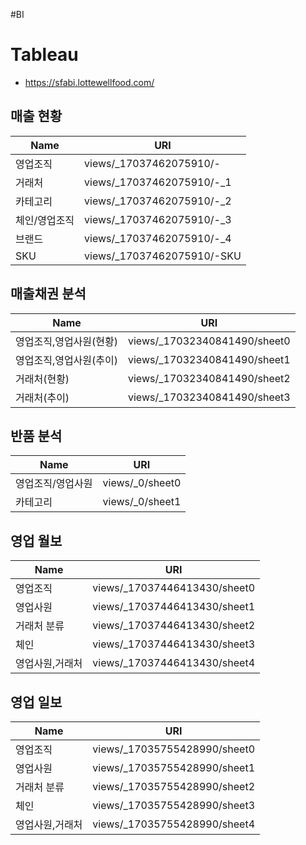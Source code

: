 #BI

# Tableau

- https://sfabi.lottewellfood.com/
## 매출 현황
| Name | URI |
| ---- | ---- |
| 영업조직 | views/_17037462075910/- |
| 거래처 | views/_17037462075910/-_1 |
| 카테고리 | views/_17037462075910/-_2 |
| 체인/영업조직 | views/_17037462075910/-_3 |
| 브랜드 | views/_17037462075910/-_4 |
| SKU | views/_17037462075910/-SKU |

## 매출채권 분석
| Name | URI |
| ---- | ---- |
| 영업조직,영업사원(현황) | views/_17032340841490/sheet0 |
| 영업조직,영업사원(추이) | views/_17032340841490/sheet1 |
| 거래처(현황) | views/_17032340841490/sheet2 |
| 거래처(추이) | views/_17032340841490/sheet3 |

## 반품 분석
| Name | URI |
| ---- | ---- |
| 영업조직/영업사원 | views/_0/sheet0 |
| 카테고리 | views/_0/sheet1 |

## 영업 월보
| Name | URI |
| ---- | ---- |
| 영업조직 | views/_17037446413430/sheet0 |
| 영업사원 | views/_17037446413430/sheet1 |
| 거래처 분류 | views/_17037446413430/sheet2 |
| 체인 | views/_17037446413430/sheet3 |
| 영업사원,거래처 | views/_17037446413430/sheet4 |

## 영업 일보
| Name | URI |
| ---- | ---- |
| 영업조직 | views/_17035755428990/sheet0 |
| 영업사원 | views/_17035755428990/sheet1 |
| 거래처 분류 | views/_17035755428990/sheet2 |
| 체인 | views/_17035755428990/sheet3 |
| 영업사원,거래처 | views/_17035755428990/sheet4 |
